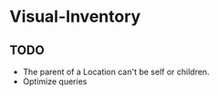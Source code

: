 # Visual-Inventory

## TODO

- The parent of a Location can't be self or children.
- Optimize queries
